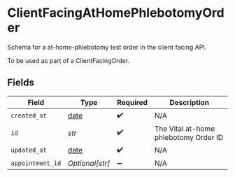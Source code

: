 # ClientFacingAtHomePhlebotomyOrder

Schema for a at-home-phlebotomy test order in the client facing API.

To be used as part of a ClientFacingOrder.


## Fields

| Field                                                                | Type                                                                 | Required                                                             | Description                                                          |
| -------------------------------------------------------------------- | -------------------------------------------------------------------- | -------------------------------------------------------------------- | -------------------------------------------------------------------- |
| `created_at`                                                         | [date](https://docs.python.org/3/library/datetime.html#date-objects) | :heavy_check_mark:                                                   | N/A                                                                  |
| `id`                                                                 | *str*                                                                | :heavy_check_mark:                                                   | The Vital at-home phlebotomy Order ID                                |
| `updated_at`                                                         | [date](https://docs.python.org/3/library/datetime.html#date-objects) | :heavy_check_mark:                                                   | N/A                                                                  |
| `appointment_id`                                                     | *Optional[str]*                                                      | :heavy_minus_sign:                                                   | N/A                                                                  |